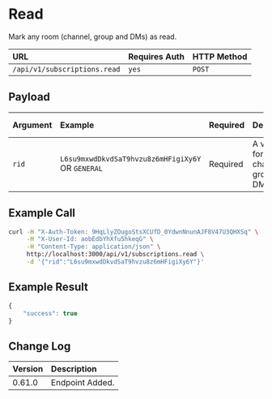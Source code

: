 # Read

Mark any room \(channel, group and DMs\) as read.

| URL | Requires Auth | HTTP Method |
| :--- | :--- | :--- |
| `/api/v1/subscriptions.read` | `yes` | `POST` |

## Payload

| Argument   | Example            | Required | Description   | Valid Format(s) |
| :--------- | :----------------- | :------- | :------------ | :-------------- |
| `rid` | `L6su9mxwdDkvdSaT9hvzu8z6mHFigiXy6Y` OR `GENERAL` | Required | A valid `rid` for a channel, group or DM | Alphanumeric mixed-case string |


## Example Call

```bash
curl -H "X-Auth-Token: 9HqLlyZOugoStsXCUfD_0YdwnNnunAJF8V47U3QHXSq" \
     -H "X-User-Id: aobEdbYhXfu5hkeqG" \
     -H "Content-Type: application/json" \
     http://localhost:3000/api/v1/subscriptions.read \
     -d '{"rid":"L6su9mxwdDkvdSaT9hvzu8z6mHFigiXy6Y"}'
```

## Example Result

```javascript
{
    "success": true
}
```

## Change Log

| Version | Description |
| :--- | :--- |
| 0.61.0 | Endpoint Added. |

